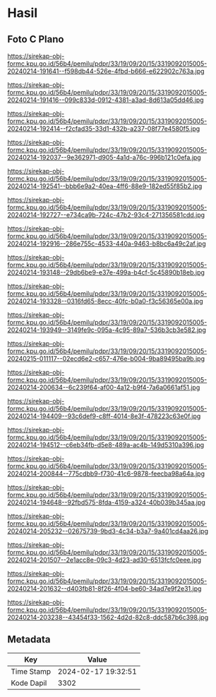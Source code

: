 # Hasil

## Foto C Plano

https://sirekap-obj-formc.kpu.go.id/56b4/pemilu/pdpr/33/19/09/20/15/3319092015005-20240214-191641--f598db44-526e-4fbd-b666-e622902c763a.jpg

https://sirekap-obj-formc.kpu.go.id/56b4/pemilu/pdpr/33/19/09/20/15/3319092015005-20240214-191416--099c833d-0912-4381-a3ad-8d613a05dd46.jpg

https://sirekap-obj-formc.kpu.go.id/56b4/pemilu/pdpr/33/19/09/20/15/3319092015005-20240214-192414--f2cfad35-33d1-432b-a237-08f77e4580f5.jpg

https://sirekap-obj-formc.kpu.go.id/56b4/pemilu/pdpr/33/19/09/20/15/3319092015005-20240214-192037--9e362971-d905-4a1d-a76c-996b121c0efa.jpg

https://sirekap-obj-formc.kpu.go.id/56b4/pemilu/pdpr/33/19/09/20/15/3319092015005-20240214-192541--bbb6e9a2-40ea-4ff6-88e9-182ed55f85b2.jpg

https://sirekap-obj-formc.kpu.go.id/56b4/pemilu/pdpr/33/19/09/20/15/3319092015005-20240214-192727--e734ca9b-724c-47b2-93c4-271356581cdd.jpg

https://sirekap-obj-formc.kpu.go.id/56b4/pemilu/pdpr/33/19/09/20/15/3319092015005-20240214-192916--286e755c-4533-440a-9463-b8bc6a49c2af.jpg

https://sirekap-obj-formc.kpu.go.id/56b4/pemilu/pdpr/33/19/09/20/15/3319092015005-20240214-193148--29db6be9-e37e-499a-b4cf-5c45890b18eb.jpg

https://sirekap-obj-formc.kpu.go.id/56b4/pemilu/pdpr/33/19/09/20/15/3319092015005-20240214-193328--0316fd65-8ecc-40fc-b0a0-f3c56365e00a.jpg

https://sirekap-obj-formc.kpu.go.id/56b4/pemilu/pdpr/33/19/09/20/15/3319092015005-20240214-193949--3149fe9c-095a-4c95-89a7-536b3cb3e582.jpg

https://sirekap-obj-formc.kpu.go.id/56b4/pemilu/pdpr/33/19/09/20/15/3319092015005-20240215-011117--02ecd6e2-c657-476e-b004-9ba89495ba9b.jpg

https://sirekap-obj-formc.kpu.go.id/56b4/pemilu/pdpr/33/19/09/20/15/3319092015005-20240214-200634--6c239f64-af00-4a12-b9f4-7a6a0661af51.jpg

https://sirekap-obj-formc.kpu.go.id/56b4/pemilu/pdpr/33/19/09/20/15/3319092015005-20240214-194409--93c6def9-c8ff-4014-8e3f-478223c63e0f.jpg

https://sirekap-obj-formc.kpu.go.id/56b4/pemilu/pdpr/33/19/09/20/15/3319092015005-20240214-194512--c6eb34fb-d5e8-489a-ac4b-149d5310a396.jpg

https://sirekap-obj-formc.kpu.go.id/56b4/pemilu/pdpr/33/19/09/20/15/3319092015005-20240214-200844--775cdbb9-f730-41c6-9878-feecba98a64a.jpg

https://sirekap-obj-formc.kpu.go.id/56b4/pemilu/pdpr/33/19/09/20/15/3319092015005-20240214-194648--92fbd575-8fda-4159-a324-40b039b345aa.jpg

https://sirekap-obj-formc.kpu.go.id/56b4/pemilu/pdpr/33/19/09/20/15/3319092015005-20240214-205232--02675739-9bd3-4c34-b3a7-9a401cd4aa26.jpg

https://sirekap-obj-formc.kpu.go.id/56b4/pemilu/pdpr/33/19/09/20/15/3319092015005-20240214-201507--2e1acc8e-09c3-4d23-ad30-6513fcfc0eee.jpg

https://sirekap-obj-formc.kpu.go.id/56b4/pemilu/pdpr/33/19/09/20/15/3319092015005-20240214-201632--d403fb81-8f26-4f04-be60-34ad7e9f2e31.jpg

https://sirekap-obj-formc.kpu.go.id/56b4/pemilu/pdpr/33/19/09/20/15/3319092015005-20240214-203238--43454f33-1562-4d2d-82c8-ddc587b6c398.jpg


## Metadata

| Key        | Value               |
| ---------- | ------------------- |
| Time Stamp | 2024-02-17 19:32:51 |
| Kode Dapil | 3302                |



